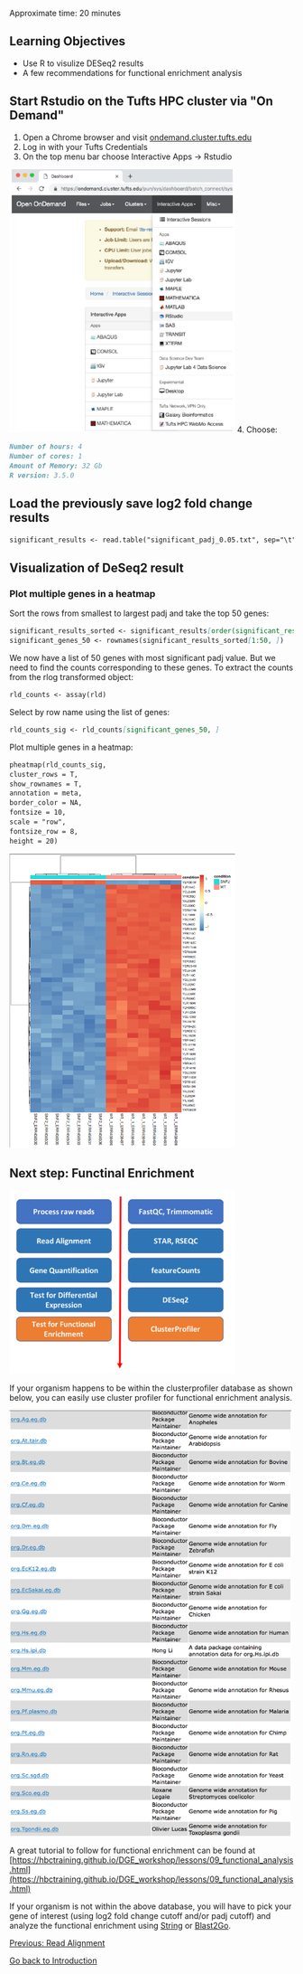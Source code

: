 Approximate time: 20 minutes

## Learning Objectives

- Use R to visulize DESeq2 results
- A few recommendations for functional enrichment analysis


## Start Rstudio on the Tufts HPC cluster via "On Demand"
1. Open a Chrome browser and visit [ondemand.cluster.tufts.edu](ondemand.cluster.tufts.edu)
2. Log in with your Tufts Credentials
3. On the top menu bar choose Interactive Apps -> Rstudio

<img src="../img/rstudio.png" width="400">
4. Choose:

```markdown
Number of hours: 4
Number of cores: 1
Amount of Memory: 32 Gb
R version: 3.5.0
```

## Load the previously save log2 fold change results
```markdown
significant_results <- read.table("significant_padj_0.05.txt", sep="\t", header=TRUE, row.names = 1)
```

## Visualization of DeSeq2 result
### Plot multiple genes in a heatmap
Sort the rows from smallest to largest padj and take the top 50 genes:
```markdown
significant_results_sorted <- significant_results[order(significant_results$padj), ]
significant_genes_50 <- rownames(significant_results_sorted[1:50, ])
```
We now have a list of 50 genes with most significant padj value. But we need to find the counts corresponding to these genes. To extract the counts from the rlog transformed object:
```markdown
rld_counts <- assay(rld)
```
Select by row name using the list of genes:
```markdown
rld_counts_sig <- rld_counts[significant_genes_50, ]
```
Plot multiple genes in a heatmap:
```markdown
pheatmap(rld_counts_sig,
cluster_rows = T,
show_rownames = T,
annotation = meta,
border_color = NA,
fontsize = 10,
scale = "row",
fontsize_row = 8,
height = 20)
```
<img src="../img/heatmap.png" width="400">

## Next step: Functinal Enrichment
<img src="../img/workflow_cluster_profiler.png" width="400">

If your organism happens to be within the clusterprofiler database as shown below, you can easily use cluster profiler for functional enrichment analysis.

<img src="../img/orgdb_annotation_databases.png" width="500">

A great tutorial to follow for functional enrichment can be found at
[https://hbctraining.github.io/DGE_workshop/lessons/09_functional_analysis.html](https://hbctraining.github.io/DGE_workshop/lessons/09_functional_analysis.html)

If your organism is not within the above database, you will have to pick your gene of interest (using log2 fold change cutoff and/or padj cutoff) and analyze the functional enrichment using [String](https://string-db.org) or [Blast2Go](https://www.blast2go.com).

[Previous: Read Alignment ](05_Differential_Expression.md)

[Go back to Introduction](../README.md)
